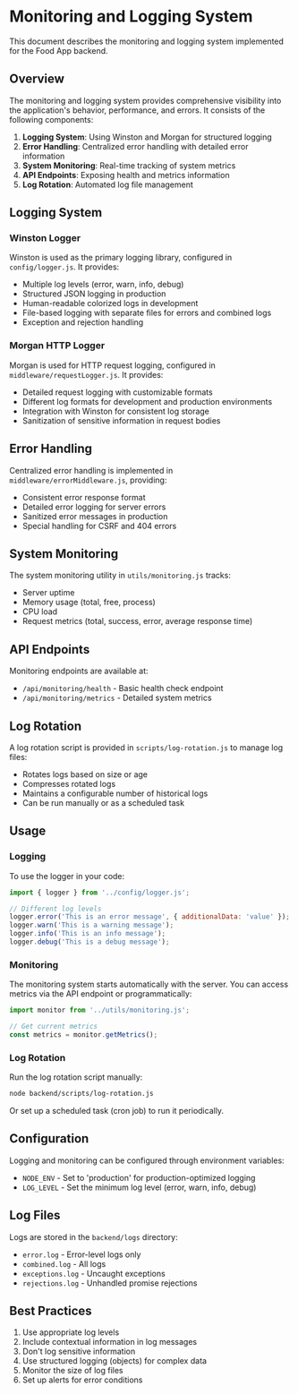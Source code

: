 # Monitoring and Logging System

This document describes the monitoring and logging system implemented for the Food App backend.

## Overview

The monitoring and logging system provides comprehensive visibility into the application's behavior, performance, and errors. It consists of the following components:

1. **Logging System**: Using Winston and Morgan for structured logging
2. **Error Handling**: Centralized error handling with detailed error information
3. **System Monitoring**: Real-time tracking of system metrics
4. **API Endpoints**: Exposing health and metrics information
5. **Log Rotation**: Automated log file management

## Logging System

### Winston Logger

Winston is used as the primary logging library, configured in `config/logger.js`. It provides:

- Multiple log levels (error, warn, info, debug)
- Structured JSON logging in production
- Human-readable colorized logs in development
- File-based logging with separate files for errors and combined logs
- Exception and rejection handling

### Morgan HTTP Logger

Morgan is used for HTTP request logging, configured in `middleware/requestLogger.js`. It provides:

- Detailed request logging with customizable formats
- Different log formats for development and production environments
- Integration with Winston for consistent log storage
- Sanitization of sensitive information in request bodies

## Error Handling

Centralized error handling is implemented in `middleware/errorMiddleware.js`, providing:

- Consistent error response format
- Detailed error logging for server errors
- Sanitized error messages in production
- Special handling for CSRF and 404 errors

## System Monitoring

The system monitoring utility in `utils/monitoring.js` tracks:

- Server uptime
- Memory usage (total, free, process)
- CPU load
- Request metrics (total, success, error, average response time)

## API Endpoints

Monitoring endpoints are available at:

- `/api/monitoring/health` - Basic health check endpoint
- `/api/monitoring/metrics` - Detailed system metrics

## Log Rotation

A log rotation script is provided in `scripts/log-rotation.js` to manage log files:

- Rotates logs based on size or age
- Compresses rotated logs
- Maintains a configurable number of historical logs
- Can be run manually or as a scheduled task

## Usage

### Logging

To use the logger in your code:

```javascript
import { logger } from '../config/logger.js';

// Different log levels
logger.error('This is an error message', { additionalData: 'value' });
logger.warn('This is a warning message');
logger.info('This is an info message');
logger.debug('This is a debug message');
```

### Monitoring

The monitoring system starts automatically with the server. You can access metrics via the API endpoint or programmatically:

```javascript
import monitor from '../utils/monitoring.js';

// Get current metrics
const metrics = monitor.getMetrics();
```

### Log Rotation

Run the log rotation script manually:

```bash
node backend/scripts/log-rotation.js
```

Or set up a scheduled task (cron job) to run it periodically.

## Configuration

Logging and monitoring can be configured through environment variables:

- `NODE_ENV` - Set to 'production' for production-optimized logging
- `LOG_LEVEL` - Set the minimum log level (error, warn, info, debug)

## Log Files

Logs are stored in the `backend/logs` directory:

- `error.log` - Error-level logs only
- `combined.log` - All logs
- `exceptions.log` - Uncaught exceptions
- `rejections.log` - Unhandled promise rejections

## Best Practices

1. Use appropriate log levels
2. Include contextual information in log messages
3. Don't log sensitive information
4. Use structured logging (objects) for complex data
5. Monitor the size of log files
6. Set up alerts for error conditions
